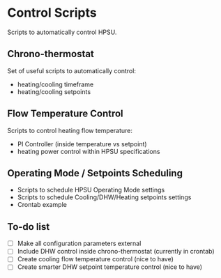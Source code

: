 # Control Scripts
Scripts to automatically control HPSU.
## Chrono-thermostat

Set of useful scripts to automatically control:
* heating/cooling timeframe
* heating/cooling setpoints

## Flow Temperature Control

Scripts to control heating flow temperature:
* PI Controller (inside temperature vs setpoint)
* heating power control within HPSU specifications

## Operating Mode / Setpoints Scheduling

* Scripts to schedule HPSU Operating Mode settings
* Scripts to schedule Cooling/DHW/Heating setpoints settings
* Crontab example

## To-do list
- [ ] Make all configuration parameters external
- [ ] Include DHW control inside chrono-thermostat (currently in crontab)
- [ ] Create cooling flow temperature control (nice to have)
- [ ] Create smarter DHW setpoint temperature control (nice to have)
